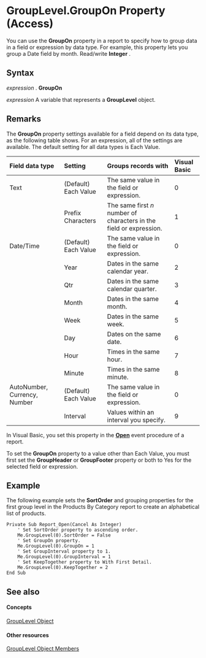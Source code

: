 
# GroupLevel.GroupOn Property (Access)

You can use the  **GroupOn** property in a report to specify how to group data in a field or expression by data type. For example, this property lets you group a Date field by month. Read/write **Integer** .


## Syntax

 _expression_ . **GroupOn**

 _expression_ A variable that represents a **GroupLevel** object.


## Remarks

The  **GroupOn** property settings available for a field depend on its data type, as the following table shows. For an expression, all of the settings are available. The default setting for all data types is Each Value.



|**Field data type**|**Setting**|**Groups records with**|**Visual Basic**|
|:-----|:-----|:-----|:-----|
|Text|(Default) Each Value|The same value in the field or expression.|0|
||Prefix Characters|The same first  _n_ number of characters in the field or expression.|1|
|Date/Time|(Default) Each Value|The same value in the field or expression.|0|
||Year|Dates in the same calendar year.|2|
||Qtr|Dates in the same calendar quarter.|3|
||Month|Dates in the same month.|4|
||Week|Dates in the same week.|5|
||Day|Dates on the same date.|6|
||Hour|Times in the same hour.|7|
||Minute|Times in the same minute.|8|
|AutoNumber, Currency, Number|(Default) Each Value|The same value in the field or expression.|0|
||Interval|Values within an interval you specify.|9|
In Visual Basic, you set this property in the  **[Open](d170b67d-3123-6f51-6cf8-38433736f104.md)** event procedure of a report.

To set the  **GroupOn** property to a value other than Each Value, you must first set the **GroupHeader** or **GroupFooter** property or both to Yes for the selected field or expression.


## Example

The following example sets the  **SortOrder** and grouping properties for the first group level in the Products By Category report to create an alphabetical list of products.


```
Private Sub Report_Open(Cancel As Integer) 
    ' Set SortOrder property to ascending order. 
    Me.GroupLevel(0).SortOrder = False 
    ' Set GroupOn property. 
    Me.GroupLevel(0).GroupOn = 1 
    ' Set GroupInterval property to 1. 
    Me.GroupLevel(0).GroupInterval = 1 
    ' Set KeepTogether property to With First Detail. 
    Me.GroupLevel(0).KeepTogether = 2 
End Sub
```


## See also


#### Concepts


[GroupLevel Object](fdc4f24e-98aa-27bd-7a9d-271d48912dfa.md)
#### Other resources


[GroupLevel Object Members](c94ca1a8-4e81-d7da-4b47-d8f5a7a5c6ea.md)

